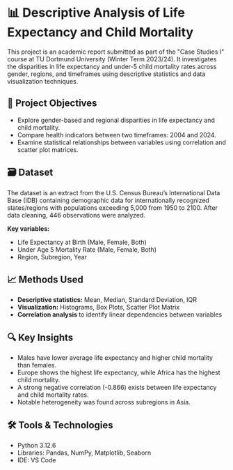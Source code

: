 # 📊 Descriptive Analysis of Life Expectancy and Child Mortality

This project is an academic report submitted as part of the "Case Studies I" course at TU Dortmund University (Winter Term 2023/24). It investigates the disparities in life expectancy and under-5 child mortality rates across gender, regions, and timeframes using descriptive statistics and data visualization techniques.

## 📌 Project Objectives

- Explore gender-based and regional disparities in life expectancy and child mortality.
- Compare health indicators between two timeframes: 2004 and 2024.
- Examine statistical relationships between variables using correlation and scatter plot matrices.

## 🗃️ Dataset

The dataset is an extract from the U.S. Census Bureau’s International Data Base (IDB) containing demographic data for internationally recognized states/regions with populations exceeding 5,000 from 1950 to 2100. After data cleaning, 446 observations were analyzed.

**Key variables:**
- Life Expectancy at Birth (Male, Female, Both)
- Under Age 5 Mortality Rate (Male, Female, Both)
- Region, Subregion, Year

## 📈 Methods Used

- **Descriptive statistics:** Mean, Median, Standard Deviation, IQR
- **Visualization:** Histograms, Box Plots, Scatter Plot Matrix
- **Correlation analysis** to identify linear dependencies between variables

## 🔍 Key Insights

- Males have lower average life expectancy and higher child mortality than females.
- Europe shows the highest life expectancy, while Africa has the highest child mortality.
- A strong negative correlation (-0.866) exists between life expectancy and child mortality rates.
- Notable heterogeneity was found across subregions in Asia.

## 🛠️ Tools & Technologies

- Python 3.12.6
- Libraries: Pandas, NumPy, Matplotlib, Seaborn
- IDE: VS Code
